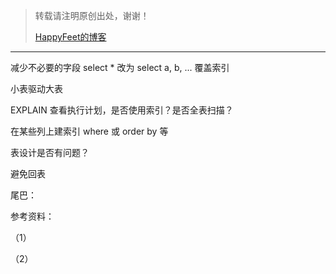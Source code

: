 > 转载请注明原创出处，谢谢！
>
> [HappyFeet的博客](https://blog.csdn.net/haihui_yang)





---



减少不必要的字段 select * 改为 select a, b, ... 覆盖索引

小表驱动大表

EXPLAIN 查看执行计划，是否使用索引？是否全表扫描？

在某些列上建索引 where 或 order by 等

表设计是否有问题？

避免回表



尾巴：



参考资料：

（1）

（2）